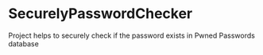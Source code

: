 # SecurelyPasswordChecker
Project helps to securely check if the password exists in Pwned Passwords database
